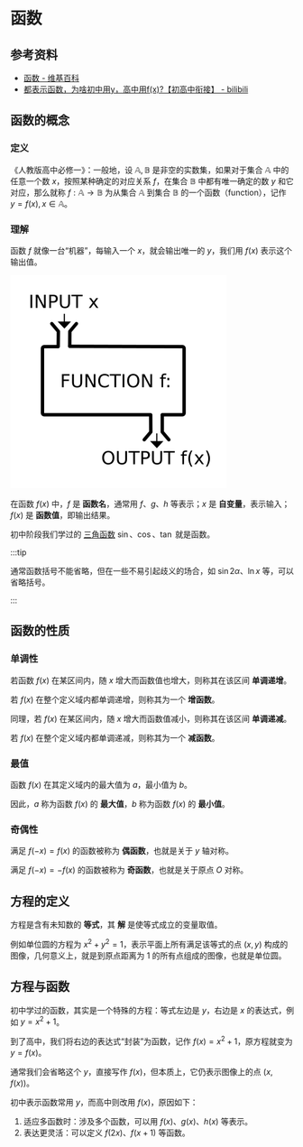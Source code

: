 # 函数

## 参考资料

- [函数 - 维基百科](https://zh.wikipedia.org/zh-cn/函数)
- [都表示函数，为啥初中用y，高中用f(x)?【初高中衔接】 - bilibili](https://www.bilibili.com/video/BV1Cd4y1S7Sx/)

## 函数的概念

### 定义

《人教版高中必修一》：一般地，设 $\mathbb{A}, \mathbb{B}$ 是非空的实数集，如果对于集合 $\mathbb{A}$ 中的任意一个数 $x$，按照某种确定的对应关系 $f$，在集合 $\mathbb{B}$ 中都有唯一确定的数 $y$ 和它对应，那么就称 $f:\mathbb{A} \to \mathbb{B}$ 为从集合 $\mathbb{A}$ 到集合 $\mathbb{B}$ 的一个函数（function），记作 $y=f(x),x \in \mathbb{A}$。

### 理解

函数 $f$ 就像一台“机器”，每输入一个 $x$，就会输出唯一的 $y$，我们用 $f(x)$ 表示这个输出值。

![](assets/Function_machine2.svg)

在函数 $f(x)$ 中，$f$ 是 **函数名**，通常用 $f$、$g$、$h$ 等表示；$x$ 是 **自变量**，表示输入；$f(x)$ 是 **函数值**，即输出结果。

初中阶段我们学过的 [三角函数](function/trigonometric-function) $\sin$、$\cos$、$\tan$ 就是函数。

:::tip

通常函数括号不能省略，但在一些不易引起歧义的场合，如 $\sin 2\alpha$、$\ln x$ 等，可以省略括号。

:::

## 函数的性质

### 单调性

若函数 $f(x)$ 在某区间内，随 $x$ 增大而函数值也增大，则称其在该区间 **单调递增**。

若 $f(x)$ 在整个定义域内都单调递增，则称其为一个 **增函数**。

同理，若 $f(x)$ 在某区间内，随 $x$ 增大而函数值减小，则称其在该区间 **单调递减**。

若 $f(x)$ 在整个定义域内都单调递减，则称其为一个 **减函数**。

### 最值

函数 $f(x)$ 在其定义域内的最大值为 $a$，最小值为 $b$。

因此，$a$ 称为函数 $f(x)$ 的 **最大值**，$b$ 称为函数 $f(x)$ 的 **最小值**。

### 奇偶性

满足 $f(-x)=f(x)$ 的函数被称为 **偶函数**，也就是关于 $y$ 轴对称。

<Desmos url="sleyv1aojt" />

满足 $f(-x)=-f(x)$ 的函数被称为 **奇函数**，也就是关于原点 $O$ 对称。

<Desmos url="91a51qktbh" />

## 方程的定义

方程是含有未知数的 **等式**，其 **解** 是使等式成立的变量取值。

例如单位圆的方程为 $x^2+y^2=1$，表示平面上所有满足该等式的点 $(x,y)$ 构成的图像，几何意义上，就是到原点距离为 $1$ 的所有点组成的图像，也就是单位圆。

<Desmos url="wocs5bz2f4" />

## 方程与函数

初中学过的函数，其实是一个特殊的方程：等式左边是 $y$，右边是 $x$ 的表达式，例如 $y=x^2+1$。

到了高中，我们将右边的表达式“封装”为函数，记作 $f(x)=x^2+1$，原方程就变为 $y=f(x)$。

通常我们会省略这个 $y$，直接写作 $f(x)$，但本质上，它仍表示图像上的点 $(x,f(x))$。

初中表示函数常用 $y$，而高中则改用 $f(x)$，原因如下：

1. 适应多函数时：涉及多个函数，可以用 $f(x)$、$g(x)$、$h(x)$ 等表示。
2. 表达更灵活：可以定义 $f(2x)$、$f(x+1)$ 等函数。
